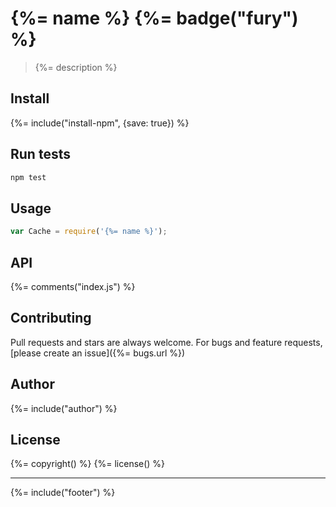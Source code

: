 # {%= name %} {%= badge("fury") %}

> {%= description %}

## Install
{%= include("install-npm", {save: true}) %}

## Run tests

```bash
npm test
```

## Usage

```js
var Cache = require('{%= name %}');
```

## API
{%= comments("index.js") %}

## Contributing
Pull requests and stars are always welcome. For bugs and feature requests, [please create an issue]({%= bugs.url %})

## Author
{%= include("author") %}

## License
{%= copyright() %}
{%= license() %}

***

{%= include("footer") %}
